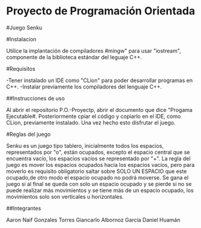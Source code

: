 # Proyecto de Programación Orientada
#Juego Senku


#Instalacion

Utilice la implantación de compiladores #mingw" para usar "iostream", componente de la biblioteca estándar del leguaje C++.

#Requisitos

-Tener instalado un IDE como "CLion" para poder desarrollar programas en C++.
-Instalar previamente los compiladores del lenguaje C++.

##Instrucciones de uso

Al abrir el repositorio P.O.-Proyectp, abrir el documento que dice "Progama Ejecutable#. Posteriormente cpiar el código y copiarlo en el IDE, como CLion, previamente instalado. Una vez hecho esto disfrutar el juego.

#Reglas del juego

Senku es un juego tipo tablero, inicialmente todos los espacios, representados por "o", están ocupados, excepto el espacio central que se encuentra vacío, los espacios vacíos se representado por "+". La regla del juego es mover los espacios ocupados hacia los espacios
vacíos, pero para moverlo es requisito obligatorio saltar sobre SOLO UN ESPACIO que este ocupado,de otro modo el espacio ocupado no podrá moverse. Se gana el juego si al final se queda con solo un espacio ocupado y se pierde si no se puede realizar más movimientos y se tiene más de un espacio ocupado, los movimientos solo son verticales u horizontales.



##Integrantes

Aaron Naif Gonzales Torres
Giancarlo Albornoz García
Daniel Huamán
